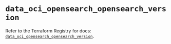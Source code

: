 # `data_oci_opensearch_opensearch_version`

Refer to the Terraform Registry for docs: [`data_oci_opensearch_opensearch_version`](https://registry.terraform.io/providers/oracle/oci/6.18.0/docs/data-sources/opensearch_opensearch_version).
